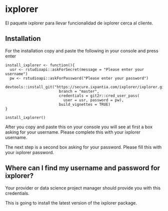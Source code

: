 # ixplorer

El paquete ixplorer para llevar funcionalidad de ixplorer cerca al cliente. 

## Installation 

For the installation copy and paste the following in your console and press enter

```
install_ixplorer <- function(){
  usr <- rstudioapi::askForSecret(message = "Please enter your username")
  pw <- rstudioapi::askForPassword("Please enter your password")
  devtools::install_git("https://secure.ixpantia.com/ixplorer/ixplorer.git", 
                        branch = "master", 
                        credentials = git2r::cred_user_pass(
                          user = usr, password = pw),
                        build_vignettes = TRUE)
}

install_ixplorer()
```

After you copy and paste this on your console you will see at first a box asking
for your username. Please complete this with your ixplorer username. 

The next step is a second box asking for your password. Please fill this with
your ixplorer password.

## Where can I find my username and password for ixplorer?
Your provider or data science project manager should provide you with this
credentials. 


This is going to install the latest version of the ixplorer package.
